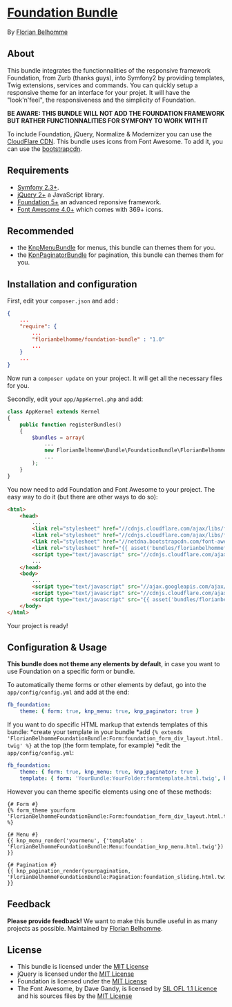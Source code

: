 # [Foundation Bundle](https://github.com/florianbelhomme/FoundationBundle)

By [Florian Belhomme](http://florianbelhomme.com)

## About

This bundle integrates the functionnalities of the responsive framework Foundation, from Zurb (thanks guys), into Symfony2 by providing templates, Twig extensions, services and commands. You can quickly setup a responsive theme for an interface for your projet. It will have the "look'n'feel", the responsiveness and the simplicity of Foundation.

**BE AWARE: THIS BUNDLE WILL NOT ADD THE FOUNDATION FRAMEWORK BUT RATHER FUNCTIONNALITIES FOR SYMFONY TO WORK WITH IT**

To include Foundation, jQuery, Normalize & Modernizer you can use the [CloudFlare CDN](http://cdnjs.com/libraries/foundation/).
This bundle uses icons from Font Awesome. To add it, you can use the [bootstrapcdn](http://www.bootstrapcdn.com).

## Requirements

- [Symfony 2.3+](http://symfony.com).
- [jQuery 2+](http://jquery.com/) a JavaScript library.
- [Foundation 5+](http://foundation.zurb.com/) an advanced reponsive framework.
- [Font Awesome 4.0+](http://fontawesome.io/) which comes with 369+ icons.

## Recommended

- the [KnpMenuBundle](https://github.com/KnpLabs/KnpMenuBundle) for menus, this bundle can themes them for you.
- the [KpnPaginatorBundle](https://github.com/KnpLabs/KnpPaginatorBundle) for pagination, this bundle can themes them for you.

## Installation and configuration

First, edit your `composer.json` and add :

```JSON
{
    ...
    "require": {
        ...
        "florianbelhomme/foundation-bundle" : "1.0"
        ...
    }
    ...
}
```

Now run a `composer update` on your project. It will get all the necessary files for you.

Secondly, edit your `app/AppKernel.php` and add:

```PHP
class AppKernel extends Kernel
{
    public function registerBundles()
    {
        $bundles = array(
            ...
            new FlorianBelhomme\Bundle\FoundationBundle\FlorianBelhommeFoundationBundle();
            ...
        );
    }
}
```

You now need to add Foundation and Font Awesome to your project.
The easy way to do it (but there are other ways to do so):

```HTML
<html>
    <head>
        ...
        <link rel="stylesheet" href="//cdnjs.cloudflare.com/ajax/libs/foundation/5.0.2/css/normalize.min.css" type="text/css" />
        <link rel="stylesheet" href="//cdnjs.cloudflare.com/ajax/libs/foundation/5.0.2/css/foundation.min.css" type="text/css" />
        <link rel="stylesheet" href="//netdna.bootstrapcdn.com/font-awesome/4.0.3/css/font-awesome.min.css" type="text/css" />
        <link rel="stylesheet" href="{{ asset('bundles/florianbelhommefoundation/css/foundationtosymfony.css') }}" type="text/css" />
        <script type="text/javascript" src="//cdnjs.cloudflare.com/ajax/libs/modernizr/2.7.1/modernizr.min.js"></script>
        ...
    </head>
    <body>
        ...
        <script type="text/javascript" src="//ajax.googleapis.com/ajax/libs/jquery/2.0.3/jquery.min.js"></script>
        <script type="text/javascript" src="//cdnjs.cloudflare.com/ajax/libs/foundation/5.0.2/js/foundation.min.js"></script>
        <script type="text/javascript" src="{{ asset('bundles/florianbelhommefoundation/js/foundationtosymfony.js') }}"></script>
    </body>
</html>
```

Your project is ready!

## Configuration & Usage

**This bundle does not theme any elements by default**, in case you want to use Foundation on a specific form or bundle.

To automatically theme forms or other elements by defaut, go into the `app/config/config.yml` and add at the end:

```YAML
fb_foundation:
    theme: { form: true, knp_menu: true, knp_paginator: true }
```

If you want to do specific HTML markup that extends templates of this bundle:
*create your template in your bundle
*add `{% extends 'FlorianBelhommeFoundationBundle:Form:foundation_form_div_layout.html.twig' %}` at the top (the form template, for example)
*edit the `app/config/config.yml`:

```YAML
fb_foundation:
    theme: { form: true, knp_menu: true, knp_paginator: true }
    template: { form: 'YourBundle:YourFolder:formtemplate.html.twig', knp_menu: 'YourBundle:YourFolder:menutemplate.html.twig', knp_paginator: 'YourBundle:YourFolder:paginatortemplate.html.twig' }
```

However you can theme specific elements using one of these methods:

```Twig
{# Form #}
{% form_theme yourform 'FlorianBelhommeFoundationBundle:Form:foundation_form_div_layout.html.twig' %}

{# Menu #}
{{ knp_menu_render('yourmenu', {'template' : 'FlorianBelhommeFoundationBundle:Menu:foundation_knp_menu.html.twig'}) }}

{# Pagination #}
{{ knp_pagination_render(yourpagination, 'FlorianBelhommeFoundationBundle:Pagination:foundation_sliding.html.twig') }}
```

## Feedback

**Please provide feedback!**
We want to make this bundle useful in as many projects as possible.
Maintained by [Florian Belhomme](http://florianbelhomme.com).

## License

- This bundle is licensed under the [MIT License](http://opensource.org/licenses/MIT)
- jQuery is licensed under the [MIT License](http://opensource.org/licenses/MIT)
- Foundation is licensed under the [MIT License](http://opensource.org/licenses/MIT)
- The Font Awesome, by Dave Gandy, is licensed by [SIL OFL 1.1 Licence](http://scripts.sil.org/OFL) and his sources files by the [MIT License](http://opensource.org/licenses/mit-license.html)

